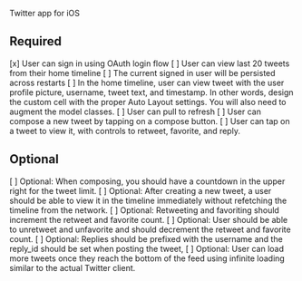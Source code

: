Twitter app for iOS

## Required

[x] User can sign in using OAuth login flow
[ ] User can view last 20 tweets from their home timeline
[ ] The current signed in user will be persisted across restarts
[ ] In the home timeline, user can view tweet with the user profile picture, username, tweet text, and timestamp.  In other words, design the custom cell with the proper Auto Layout settings.  You will also need to augment the model classes.
[ ] User can pull to refresh
[ ] User can compose a new tweet by tapping on a compose button.
[ ] User can tap on a tweet to view it, with controls to retweet, favorite, and reply.

## Optional

[ ] Optional: When composing, you should have a countdown in the upper right for the tweet limit.
[ ] Optional: After creating a new tweet, a user should be able to view it in the timeline immediately without refetching the timeline from the network.
[ ] Optional: Retweeting and favoriting should increment the retweet and favorite count.
[ ] Optional: User should be able to unretweet and unfavorite and should decrement the retweet and favorite count.
[ ] Optional: Replies should be prefixed with the username and the reply_id should be set when posting the tweet,
[ ] Optional: User can load more tweets once they reach the bottom of the feed using infinite loading similar to the actual Twitter client.
